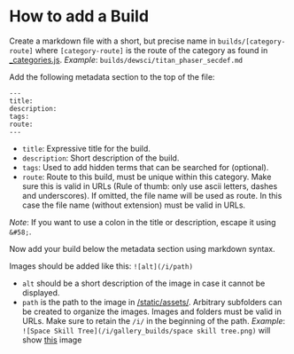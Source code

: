 # How to add a Build

Create a markdown file with a short, but precise name in `builds/[category-route]` where `[category-route]` is the route of the category as found in [_categories.js](/src/lib/builds/_categories.js). *Example*: `builds/dewsci/titan_phaser_secdef.md`

Add the following metadata section to the top of the file:
```
---
title:
description:
tags:
route:
---
```

- `title`: Expressive title for the build.
- `description`: Short description of the build.
- `tags`: Used to add hidden terms that can be searched for (optional).
- `route`: Route to this build, must be unique within this category. Make sure this is valid in URLs (Rule of thumb: only use ascii letters, dashes and underscores). If omitted, the file name will be used as route. In this case the file name (without extension) must be valid in URLs.

*Note*: If you want to use a colon in the title or description, escape it using `&#58;`.

Now add your build below the metadata section using markdown syntax.

Images should be added like this: `![alt](/i/path)`
- `alt` should be a short description of the image in case it cannot be displayed.
- `path` is the path to the image in [/static/assets/](/static/assets/). Arbitrary subfolders can be created to organize the images. Images and folders must be valid in URLs. Make sure to retain the `/i/` in the beginning of the path.
*Example*: `![Space Skill Tree](/i/gallery_builds/space skill tree.png)` will show [this](/static/assets/gallery_builds/space%20skill%20tree.png) image
